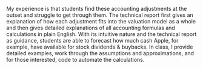 My experience is that students find these accounting adjustments at the outset and struggle to get through them. The technical report first gives an explanation of how each adjustment fits into the valuation model as a whole and then gives detailed explanations of all accounting formulas and calculations in plain English. With its intuitive nature and the technical report as guidance, students are able to forecast how much cash Apple, for example, have available for stock dividends & buybacks. In class, I provide detailed examples, work through the assumptions and approximations, and for those interested, code to automate the calculations.